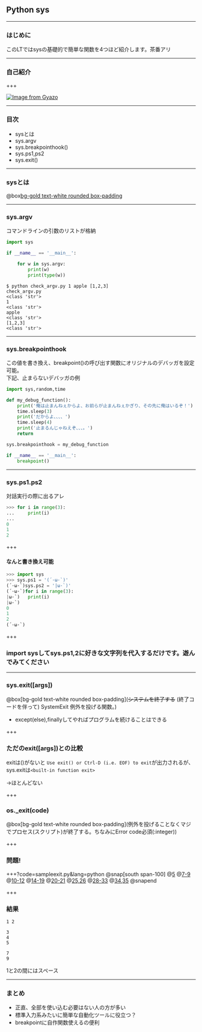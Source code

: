 ## Python sys

---

### はじめに

このLTではsysの基礎的で簡単な関数を4つほど紹介します。茶番アリ

---
### 自己紹介

+++

[![Image from Gyazo](https://i.gyazo.com/1d1ceab1e7ad2e89eb98d32f7e71b9fa.jpg)](https://gyazo.com/1d1ceab1e7ad2e89eb98d32f7e71b9fa)

---

### 目次

- sysとは
- sys.argv
- sys.breakpointhook()
- sys.ps1,ps2
- sys.exit()

---
### sysとは

@box[bg-gold text-white rounded box-padding](インタプリタで使用・管理している変数や、インタプリタの動作に深く関連する関数を定義)

---
### sys.argv
コマンドラインの引数のリストが格納
```python
import sys

if __name__ == '__main__':

	for w in sys.argv:
		print(w)
		print(type(w))
```

```
$ python check_argv.py 1 apple [1,2,3]
check_argv.py
<class 'str'>
1
<class 'str'>
apple
<class 'str'>
[1,2,3]
<class 'str'>

```
---
### sys.breakpointhook
この値を書き換え、breakpoint()の呼び出す関数にオリジナルのデバッガを設定可能。  
下記、止まらないデバッガの例

```python
import sys,random,time

def my_debug_function():
	print('俺は止まんねぇからよ、お前らが止まんねぇかぎり、その先に俺はいるぞ！')
	time.sleep(3)
	print('だからよ、、、、')
	time.sleep(4)
	print('止まるんじゃねえぞ、、、。')
	return

sys.breakpointhook = my_debug_function

if __name__ == '__main__':
	breakpoint()
```
---
### sys.ps1.ps2
対話実行の際に出るアレ
```python
>>> for i in range(3):
...     print(i)
... 
0
1
2
```

+++
#### なんと書き換え可能
```python
>>> import sys
>>> sys.ps1 = '(´·ω·`)'
(´·ω·`)sys.ps2 = '|ω·`)'
(´·ω·`)for i in range(3):
|ω·`)   print(i)
|ω·`)
0
1
2
(´·ω·`)
```

+++

### import sysしてsys.ps1,2に好きな文字列を代入するだけです。遊んでみてください

---

### sys.exit([args])
@box[bg-gold text-white rounded box-padding](~~システムを終了する~~ (終了コードを伴って) SystemExit 例外を投げる関数。)

- except(else),finallyしてやればプログラムを続けることはできる

+++

### ただのexit([args])との比較

exitは()がないと  `Use exit() or Ctrl-D (i.e. EOF) to exit`が出力されるが、sys.exitは`<built-in function exit>`  

→ほとんどない

+++
### os._exit(code)
@box[bg-gold text-white rounded box-padding](例外を投げることなくマジでプロセス(スクリプト)が終了する。ちなみにError code必須(:integer))


+++
### 問題!

+++?code=sampleexit.py&lang=python
@snap[south span-100]
@[5](1がプリントされます。print関数は自動改行をしますが、endを指定することで改行ではないものにできます)
@[7-9](2がプリントされ、\nによって改行されます。sys.exit()の例外によりtry文を抜けます)
@[10-12](exceptに捕まります。3と4をプリントします。それぞれ改行)
@[14-19](5+改行コードがプリントされ改行。numberは3行目で2と定義したのでif文の中へ、例外が発生します)
@[20-21](exceptに捕まります。7をプリントします)
@[25,26](finallyで9をプリントします)
@[28-33](numberは4の再代入により>3を満たすので中のos._exit(400)が実行されます)
@[34,35](finallyで11をプリントします)
@snapend

+++
### 結果

```
1 2

3
4
5

7
9
```

1と2の間にはスペース

---
### まとめ
- 正直、全部を使い込む必要はない人の方が多い
- 標準入力系みたいに簡単な自動化ツールに役立つ？
- breakpointに自作関数使えるの便利

